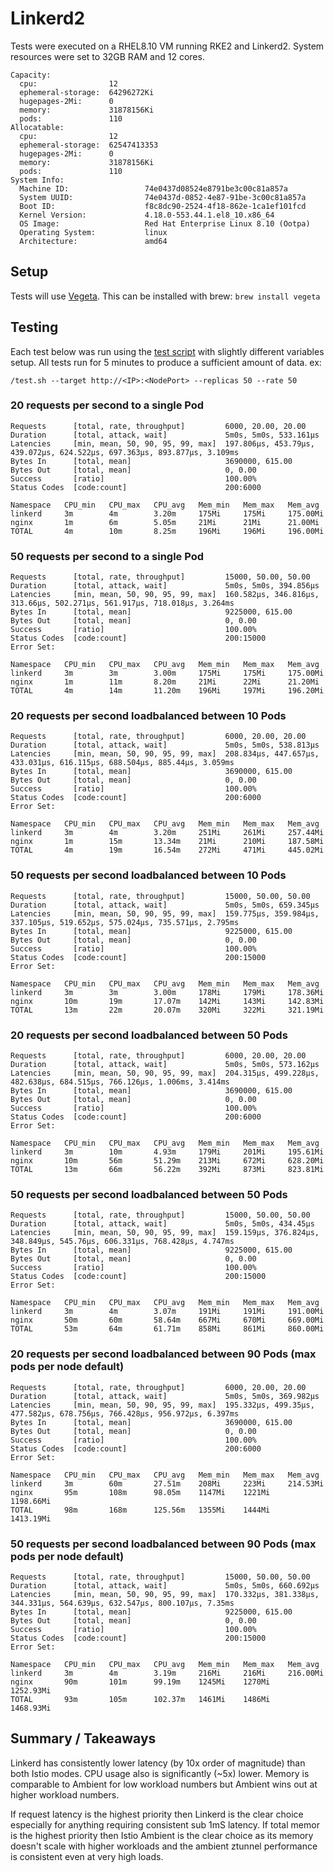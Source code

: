# Linkerd2
Tests were executed on a RHEL8.10 VM running RKE2 and Linkerd2. System resources were set to 32GB RAM and 12 cores.

```
Capacity:
  cpu:                12
  ephemeral-storage:  64296272Ki
  hugepages-2Mi:      0
  memory:             31878156Ki
  pods:               110
Allocatable:
  cpu:                12
  ephemeral-storage:  62547413353
  hugepages-2Mi:      0
  memory:             31878156Ki
  pods:               110
System Info:
  Machine ID:                 74e0437d08524e8791be3c00c81a857a
  System UUID:                74e0437d-0852-4e87-91be-3c00c81a857a
  Boot ID:                    f8c8dc90-2524-4f18-862e-1ca1ef101fcd
  Kernel Version:             4.18.0-553.44.1.el8_10.x86_64
  OS Image:                   Red Hat Enterprise Linux 8.10 (Ootpa)
  Operating System:           linux
  Architecture:               amd64
```
## Setup

Tests will use [Vegeta](https://github.com/tsenart/vegeta). This can be installed with brew: `brew install vegeta`

## Testing

Each test below was run using the [test script](../../test.sh) with slightly different variables setup. All tests run for 5 minutes to produce a sufficient amount of data.
ex:
```
/test.sh --target http://<IP>:<NodePort> --replicas 50 --rate 50
```

### 20 requests per second to a single Pod

```
Requests      [total, rate, throughput]         6000, 20.00, 20.00
Duration      [total, attack, wait]             5m0s, 5m0s, 533.161µs
Latencies     [min, mean, 50, 90, 95, 99, max]  197.806µs, 453.79µs, 439.072µs, 624.522µs, 697.363µs, 893.877µs, 3.109ms
Bytes In      [total, mean]                     3690000, 615.00
Bytes Out     [total, mean]                     0, 0.00
Success       [ratio]                           100.00%
Status Codes  [code:count]                      200:6000
```

```
Namespace   CPU_min   CPU_max   CPU_avg   Mem_min   Mem_max   Mem_avg
linkerd     3m        4m        3.20m     175Mi     175Mi     175.00Mi
nginx       1m        6m        5.05m     21Mi      21Mi      21.00Mi
TOTAL       4m        10m       8.25m     196Mi     196Mi     196.00Mi
```

### 50 requests per second to a single Pod

```
Requests      [total, rate, throughput]         15000, 50.00, 50.00
Duration      [total, attack, wait]             5m0s, 5m0s, 394.856µs
Latencies     [min, mean, 50, 90, 95, 99, max]  160.582µs, 346.816µs, 313.66µs, 502.271µs, 561.917µs, 718.018µs, 3.264ms
Bytes In      [total, mean]                     9225000, 615.00
Bytes Out     [total, mean]                     0, 0.00
Success       [ratio]                           100.00%
Status Codes  [code:count]                      200:15000
Error Set:
```

```
Namespace   CPU_min   CPU_max   CPU_avg   Mem_min   Mem_max   Mem_avg
linkerd     3m        3m        3.00m     175Mi     175Mi     175.00Mi
nginx       1m        11m       8.20m     21Mi      22Mi      21.20Mi
TOTAL       4m        14m       11.20m    196Mi     197Mi     196.20Mi
```

### 20 requests per second loadbalanced between 10 Pods

```
Requests      [total, rate, throughput]         6000, 20.00, 20.00
Duration      [total, attack, wait]             5m0s, 5m0s, 538.813µs
Latencies     [min, mean, 50, 90, 95, 99, max]  208.834µs, 447.657µs, 433.031µs, 616.115µs, 688.504µs, 885.44µs, 3.059ms
Bytes In      [total, mean]                     3690000, 615.00
Bytes Out     [total, mean]                     0, 0.00
Success       [ratio]                           100.00%
Status Codes  [code:count]                      200:6000
Error Set:
```

```
Namespace   CPU_min   CPU_max   CPU_avg   Mem_min   Mem_max   Mem_avg
linkerd     3m        4m        3.20m     251Mi     261Mi     257.44Mi
nginx       1m        15m       13.34m    21Mi      210Mi     187.58Mi
TOTAL       4m        19m       16.54m    272Mi     471Mi     445.02Mi
```

### 50 requests per second loadbalanced between 10 Pods

```
Requests      [total, rate, throughput]         15000, 50.00, 50.00
Duration      [total, attack, wait]             5m0s, 5m0s, 659.345µs
Latencies     [min, mean, 50, 90, 95, 99, max]  159.775µs, 359.984µs, 337.105µs, 519.652µs, 575.024µs, 735.571µs, 2.795ms
Bytes In      [total, mean]                     9225000, 615.00
Bytes Out     [total, mean]                     0, 0.00
Success       [ratio]                           100.00%
Status Codes  [code:count]                      200:15000
Error Set:
```

```
Namespace   CPU_min   CPU_max   CPU_avg   Mem_min   Mem_max   Mem_avg
linkerd     3m        3m        3.00m     178Mi     179Mi     178.36Mi
nginx       10m       19m       17.07m    142Mi     143Mi     142.83Mi
TOTAL       13m       22m       20.07m    320Mi     322Mi     321.19Mi
```

### 20 requests per second loadbalanced between 50 Pods

```
Requests      [total, rate, throughput]         6000, 20.00, 20.00
Duration      [total, attack, wait]             5m0s, 5m0s, 573.162µs
Latencies     [min, mean, 50, 90, 95, 99, max]  204.315µs, 499.228µs, 482.638µs, 684.515µs, 766.126µs, 1.006ms, 3.414ms
Bytes In      [total, mean]                     3690000, 615.00
Bytes Out     [total, mean]                     0, 0.00
Success       [ratio]                           100.00%
Status Codes  [code:count]                      200:6000
Error Set:
```

```
Namespace   CPU_min   CPU_max   CPU_avg   Mem_min   Mem_max   Mem_avg
linkerd     3m        10m       4.93m     179Mi     201Mi     195.61Mi
nginx       10m       56m       51.29m    213Mi     672Mi     628.20Mi
TOTAL       13m       66m       56.22m    392Mi     873Mi     823.81Mi
```

### 50 requests per second loadbalanced between 50 Pods

```
Requests      [total, rate, throughput]         15000, 50.00, 50.00
Duration      [total, attack, wait]             5m0s, 5m0s, 434.45µs
Latencies     [min, mean, 50, 90, 95, 99, max]  159.159µs, 376.824µs, 348.849µs, 545.76µs, 606.331µs, 768.428µs, 4.747ms
Bytes In      [total, mean]                     9225000, 615.00
Bytes Out     [total, mean]                     0, 0.00
Success       [ratio]                           100.00%
Status Codes  [code:count]                      200:15000
Error Set:
```

```
Namespace   CPU_min   CPU_max   CPU_avg   Mem_min   Mem_max   Mem_avg
linkerd     3m        4m        3.07m     191Mi     191Mi     191.00Mi
nginx       50m       60m       58.64m    667Mi     670Mi     669.00Mi
TOTAL       53m       64m       61.71m    858Mi     861Mi     860.00Mi
```

### 20 requests per second loadbalanced between 90 Pods (max pods per node default)

```
Requests      [total, rate, throughput]         6000, 20.00, 20.00
Duration      [total, attack, wait]             5m0s, 5m0s, 369.982µs
Latencies     [min, mean, 50, 90, 95, 99, max]  195.332µs, 499.35µs, 477.582µs, 678.756µs, 766.428µs, 956.972µs, 6.397ms
Bytes In      [total, mean]                     3690000, 615.00
Bytes Out     [total, mean]                     0, 0.00
Success       [ratio]                           100.00%
Status Codes  [code:count]                      200:6000
Error Set:
```

```
Namespace   CPU_min   CPU_max   CPU_avg   Mem_min   Mem_max   Mem_avg
linkerd     3m        60m       27.51m    208Mi     223Mi     214.53Mi
nginx       95m       108m      98.05m    1147Mi    1221Mi    1198.66Mi
TOTAL       98m       168m      125.56m   1355Mi    1444Mi    1413.19Mi
```

### 50 requests per second loadbalanced between 90 Pods (max pods per node default)

```
Requests      [total, rate, throughput]         15000, 50.00, 50.00
Duration      [total, attack, wait]             5m0s, 5m0s, 660.692µs
Latencies     [min, mean, 50, 90, 95, 99, max]  170.332µs, 381.338µs, 344.331µs, 564.639µs, 632.547µs, 800.107µs, 7.35ms
Bytes In      [total, mean]                     9225000, 615.00
Bytes Out     [total, mean]                     0, 0.00
Success       [ratio]                           100.00%
Status Codes  [code:count]                      200:15000
Error Set:
```

```
Namespace   CPU_min   CPU_max   CPU_avg   Mem_min   Mem_max   Mem_avg
linkerd     3m        4m        3.19m     216Mi     216Mi     216.00Mi
nginx       90m       101m      99.19m    1245Mi    1270Mi    1252.93Mi
TOTAL       93m       105m      102.37m   1461Mi    1486Mi    1468.93Mi
```

## Summary / Takeaways

Linkerd has consistently lower latency (by 10x order of magnitude) than both Istio modes. CPU usage also is significantly (~5x) lower. Memory is comparable to Ambient for low workload numbers but Ambient wins out at higher workload numbers. 

If request latency is the highest priority then Linkerd is the clear choice especially for anything requiring consistent sub 1mS latency. If total memor is the highest priority then Istio Ambient is the clear choice as its memory doesn't scale with higher workloads and the ambient ztunnel performance is consistent even at very high loads.